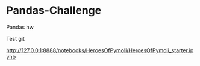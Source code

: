 # Pandas-Challenge
Pandas hw

Test git

http://127.0.0.1:8888/notebooks/HeroesOfPymoli/HeroesOfPymoli_starter.ipynb